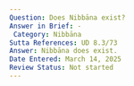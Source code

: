 ```yaml
---
Question: Does Nibbāna exist?
Answer in Brief: -
 Category: Nibbāna
Sutta References: UD 8.3/73
Answer: Nibbāna does exist.
Date Entered: March 14, 2025
Review Status: Not started
---
```

